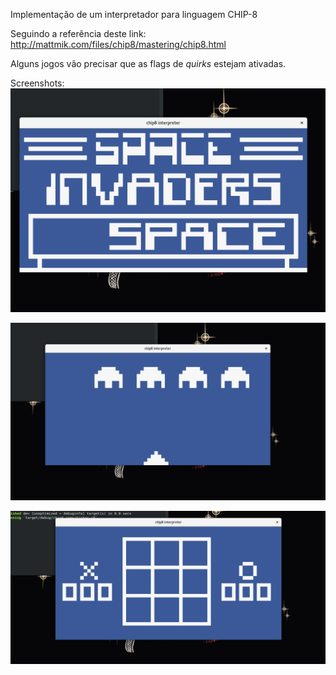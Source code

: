 Implementação de um interpretador para linguagem CHIP-8

Seguindo a referência deste link: http://mattmik.com/files/chip8/mastering/chip8.html

Alguns jogos vão precisar que as flags de _quirks_ estejam ativadas.

Screenshots:
![space invaders](screenshots/space1.png)

![space invaders](screenshots/space2.png)

![tic tac](screenshots/tictac.png)

